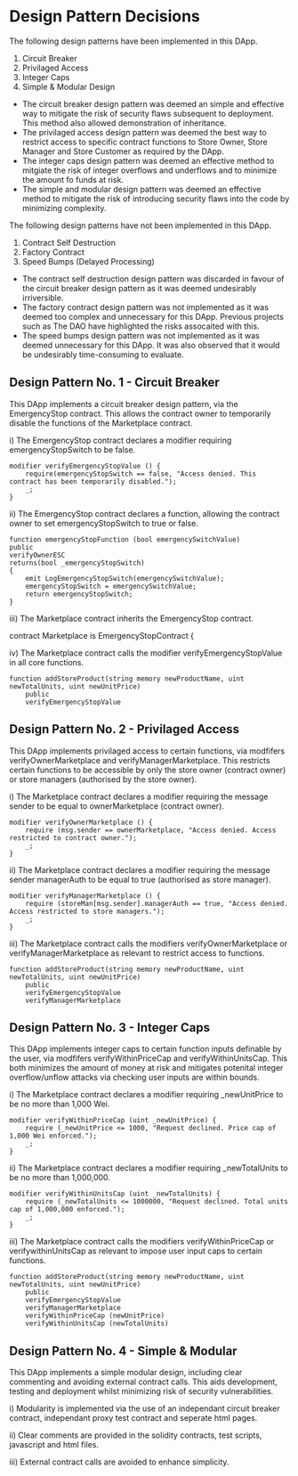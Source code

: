 # Design Pattern Decisions

The following design patterns have been implemented in this DApp.

1. Circuit Breaker
2. Privilaged Access
3. Integer Caps
4. Simple & Modular Design

* The circuit breaker design pattern was deemed an simple and effective way to mitigate the risk of security flaws subsequent to deployment. This method also allowed demonstration of inheritance.
* The privilaged access design pattern was deemed the best way to restrict access to specific contract functions to Store Owner, Store Manager and Store Customer as required by the DApp.
* The integer caps design pattern was deemed an effective method to mitgiate the risk of integer overflows and underflows and to minimize the amount fo funds at risk.
* The simple and modular design pattern was deemed an effective method to mitigate the risk of introducing security flaws into the code by minimizing complexity.

The following design patterns have not been implemented in this DApp.

1. Contract Self Destruction
2. Factory Contract
3. Speed Bumps (Delayed Processing)

* The contract self destruction design pattern was discarded in favour of the circuit breaker design pattern as it was deemed undesirably irriversible.
* The factory contract design pattern was not implemented as it was deemed too complex and unnecessary for this DApp. Previous projects such as The DAO have highlighted the risks assocaited with this.
* The speed bumps design pattern was not implemented as it was deemed unnecessary for this DApp. It was also observed that it would be undesirably time-consuming to evaluate.

## Design Pattern No. 1 - Circuit Breaker

This DApp implements a circuit breaker design pattern, via the EmergencyStop contract. 
This allows the contract owner to temporarily disable the functions of the Marketplace contract.

i)	The EmergencyStop contract declares a modifier requiring emergencyStopSwitch to be false.

    modifier verifyEmergencyStopValue () {
        require(emergencyStopSwitch == false, "Access denied. This contract has been temporarily disabled.");
        _;
    }

ii)	The EmergencyStop contract declares a function, allowing the contract owner to set emergencyStopSwitch to true or false.

    function emergencyStopFunction (bool emergencySwitchValue)
    public
    verifyOwnerESC
    returns(bool _emergencyStopSwitch)
    {
        emit LogEmergencyStopSwitch(emergencySwitchValue);
        emergencyStopSwitch = emergencySwitchValue;
        return emergencyStopSwitch;
    }

iii)	The Marketplace contract inherits the EmergencyStop contract.

contract Marketplace is EmergencyStopContract {

iv)	The Marketplace contract calls the modifier verifyEmergencyStopValue in all core functions.

    function addStoreProduct(string memory newProductName, uint newTotalUnits, uint newUnitPrice)
        public
        verifyEmergencyStopValue

## Design Pattern No. 2 - Privilaged Access

This DApp implements privilaged access to certain functions, via modfifers verifyOwnerMarketplace and verifyManagerMarketplace.
This restricts certain functions to be accessible by only the store owner (contract owner) or store managers (authorised by the store owner).

i)	The Marketplace contract declares a modifier requiring the message sender to be equal to ownerMarketplace (contract owner).

    modifier verifyOwnerMarketplace () {
        require (msg.sender == ownerMarketplace, "Access denied. Access restricted to contract owner.");
        _;
    }

ii)	The Marketplace contract declares a modifier requiring the message sender managerAuth to be equal to true (authorised as store manager).

    modifier verifyManagerMarketplace () {
        require (storeMan[msg.sender].managerAuth == true, "Access denied. Access restricted to store managers.");
        _;
    }

iii)	The Marketplace contract calls the modifiers verifyOwnerMarketplace or verifyManagerMarketplace as relevant to restrict access to functions.

    function addStoreProduct(string memory newProductName, uint newTotalUnits, uint newUnitPrice)
        public
        verifyEmergencyStopValue
        verifyManagerMarketplace

## Design Pattern No. 3 - Integer Caps

This DApp implements integer caps to certain function inputs definable by the user, via modfifers verifyWithinPriceCap and verifyWithinUnitsCap.
This both minimizes the amount of money at risk and mitigates potenital integer overflow/unflow attacks via checking user inputs are within bounds.

i)	The Marketplace contract declares a modifier requiring _newUnitPrice to be no more than 1,000 Wei.

    modifier verifyWithinPriceCap (uint _newUnitPrice) {
        require (_newUnitPrice <= 1000, "Request declined. Price cap of 1,000 Wei enforced.");
        _;
    }

ii)	The Marketplace contract declares a modifier requiring _newTotalUnits to be no more than 1,000,000.

    modifier verifyWithinUnitsCap (uint _newTotalUnits) {
        require (_newTotalUnits <= 1000000, "Request declined. Total units cap of 1,000,000 enforced.");
        _;
    }

iii)	The Marketplace contract calls the modifiers verifyWithinPriceCap or verifywithinUnitsCap as relevant to impose user input caps to certain functions.

    function addStoreProduct(string memory newProductName, uint newTotalUnits, uint newUnitPrice)
        public
        verifyEmergencyStopValue
        verifyManagerMarketplace
        verifyWithinPriceCap (newUnitPrice)
        verifyWithinUnitsCap (newTotalUnits)

## Design Pattern No. 4 - Simple & Modular

This DApp implements a simple modular design, including clear commenting and avoiding external contract calls.
This aids development, testing and deployment whilst minimizing risk of security vulnerabilities.
 
i)	Modularity is implemented via the use of an independant circuit breaker contract, independant proxy test contract and seperate html pages.

ii)	Clear comments are provided in the solidity contracts, test scripts, javascript and html files.

iii)	External contract calls are avoided to enhance simplicity.

